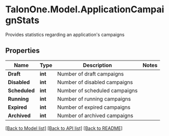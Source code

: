 # TalonOne.Model.ApplicationCampaignStats
Provides statistics regarding an application's campaigns
## Properties

Name | Type | Description | Notes
------------ | ------------- | ------------- | -------------
**Draft** | **int** | Number of draft campaigns | 
**Disabled** | **int** | Number of disabled campaigns | 
**Scheduled** | **int** | Number of scheduled campaigns | 
**Running** | **int** | Number of running campaigns | 
**Expired** | **int** | Number of expired campaigns | 
**Archived** | **int** | Number of archived campaigns | 

[[Back to Model list]](../README.md#documentation-for-models) [[Back to API list]](../README.md#documentation-for-api-endpoints) [[Back to README]](../README.md)

